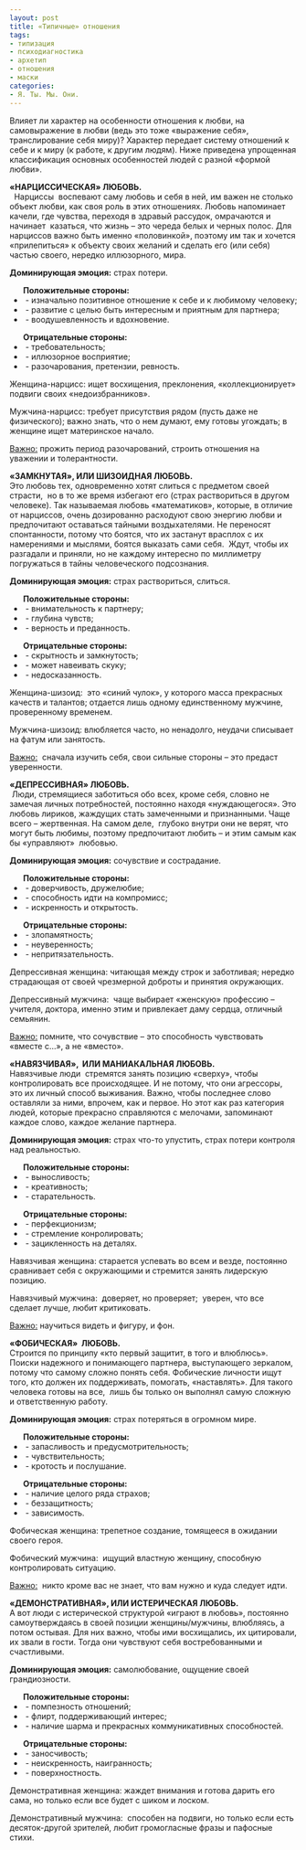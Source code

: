 ```yaml
---
layout: post
title: «Типичные» отношения
tags:
- типизация
- психодиагностика
- архетип
- отношения
- маски
categories:
- Я. Ты. Мы. Они.
---
```

<article>
<p class="page-intro">Влияет ли характер на особенности отношения к любви, на самовыражение в любви (ведь это тоже «выражение себя», транслирование себя миру)?
Характер передает систему отношений к себе и к миру (к работе, к другим людям). Ниже приведена упрощенная классификация основных особенностей людей с разной «формой любви».</p>

<p><b>«НАРЦИССИЧЕСКАЯ» ЛЮБОВЬ.</b><br>
&nbsp; Нарциссы&nbsp; воспевают саму любовь и себя в ней, им важен не столько объект любви, как своя роль в этих отношениях. Любовь напоминает качели, где чувства, переходя в здравый рассудок, омрачаются и начинает &nbsp;казаться, что жизнь – это череда белых и черных полос. Для нарциссов важно быть именно «половинкой», поэтому им так и хочется «прилепиться» к объекту своих желаний и сделать его (или себя) частью своего, нередко иллюзорного, мира.</p><p><b>Доминирующая эмоция:</b> страх потери.</p>
<ul><b>Положительные стороны:</b><li>&nbsp;- изначально позитивное отношение к себе и к любимому человеку;</li><li>&nbsp;- развитие с целью быть интересным и приятным для партнера;</li><li>&nbsp;- воодушевленность и вдохновение.</li></ul>
<ul><b>Отрицательные стороны:</b><li>&nbsp;- требовательность;</li><li>&nbsp;- иллюзорное восприятие;</li><li>&nbsp;- разочарования, претензии, ревность.</li></ul>
<p>Женщина-нарцисс: ищет восхищения, преклонения, «коллекционирует» подвиги своих «недоизбранников».</p>
<p>Мужчина-нарцисс: требует присутствия рядом (пусть даже не физического); важно знать, что о нем думают, ему готовы угождать; в женщине ищет материнское начало.</p>
<p><u>Важно:</u> прожить период разочарований, строить отношения на уважении и толерантности.</p>
	
<p><b>«ЗАМКНУТАЯ», ИЛИ ШИЗОИДНАЯ ЛЮБОВЬ.</b><br>
Это любовь тех, одновременно хотят слиться с предметом своей страсти, &nbsp;но в то же время избегают его (страх раствориться в другом человеке). Так называемая любовь «математиков», которые, в отличие от нарциссов, очень дозированно расходуют свою энергию любви и предпочитают оставаться тайными воздыхателями. Не переносят спонтанности, потому что боятся, что их застанут врасплох с их намерениями и мыслями, боятся выказать сами себя. &nbsp;Ждут, чтобы их разгадали и приняли, но не каждому интересно по миллиметру погружаться в тайны человеческого подсознания.</p><p><b>Доминирующая эмоция:</b> страх раствориться, слиться.</p>
<ul><b>Положительные стороны:</b><li>&nbsp;- внимательность к партнеру;</li><li>&nbsp;- глубина чувств;</li><li>&nbsp;- верность и преданность.</li></ul><ul><b>Отрицательные стороны:</b><li>&nbsp;- скрытность и замкнутость;</li><li>&nbsp;- может навеивать скуку;</li><li>&nbsp;- недосказанность.</li></ul>
<p>Женщина-шизоид:&nbsp; это «синий чулок», у которого масса прекрасных качеств и талантов; отдается лишь одному единственному мужчине, проверенному временем.</p>
<p>Мужчина-шизоид: влюбляется часто, но ненадолго, неудачи списывает на фатум или занятость.</p>
<p><u>Важно:</u> &nbsp;сначала изучить себя, свои сильные стороны – это предаст уверенности.</p>

<p><b>«ДЕПРЕССИВНАЯ» ЛЮБОВЬ.</b><br>
&nbsp;Люди, стремящиеся заботиться обо всех, кроме себя, словно не замечая личных потребностей, постоянно находя «нуждающегося». Это любовь лириков, жаждущих стать замеченными и признанными. Чаще всего – жертвенная. На самом деле, &nbsp;глубоко внутри они не верят, что могут быть любимы, поэтому предпочитают любить – и этим самым как бы «управляют»&nbsp; любовью.</p>
<p><b>Доминирующая эмоция:</b> сочувствие и сострадание.</p>
<ul><b>Положительные стороны:</b><li>&nbsp;- доверчивость, дружелюбие;</li><li>&nbsp;- способность идти на компромисс;</li><li>&nbsp;- искренность и открытость.</li></ul><ul><b>Отрицательные стороны:</b><li>&nbsp;- злопамятность;</li><li>&nbsp;- неуверенность;</li><li>&nbsp;- непритязательность.</li></ul>
<p>Депрессивная женщина: читающая между строк и заботливая; нередко страдающая от своей чрезмерной доброты и принятия окружающих.</p>
<p>Депрессивный мужчина:&nbsp; чаще выбирает «женскую» профессию – учителя, доктора, именно этим и привлекает даму сердца, отличный семьянин.</p>
<p><u>Важно:</u> помните, что сочувствие – это способность чувствовать «вместе с…», а не «вместо».</p>

<p><b>«НАВЯЗЧИВАЯ», &nbsp;ИЛИ МАНИАКАЛЬНАЯ ЛЮБОВЬ.</b><br>
Навязчивые люди &nbsp;стремятся занять позицию «сверху», чтобы контролировать все происходящее. И не потому, что они агрессоры, это их личный способ выживания. Важно, чтобы последнее слово оставляли за ними, впрочем, как и первое. Но этот как раз категория людей, которые прекрасно справляются с мелочами, запоминают каждое слово, каждое желание партнера.</p>
<p><b>Доминирующая эмоция:</b> страх что-то упустить, страх потери контроля над реальностью.</p>
<ul><b>Положительные стороны:</b><li>&nbsp;- выносливость;</li><li>&nbsp;- креативность;</li><li>&nbsp;- старательность.</li></ul><ul><b>Отрицательные стороны:</b><li>&nbsp;- перфекционизм;</li><li>&nbsp;- стремление конролировать;</li><li>&nbsp;- зацикленность на деталях.</li></ul>
<p>Навязчивая женщина: старается успевать во всем и везде, постоянно сравнивает себя с окружающими и стремится занять лидерскую позицию.</p>
<p>Навязчивый мужчина:&nbsp; доверяет, но проверяет;&nbsp; уверен, что все сделает лучше, любит критиковать.</p>
<p><u>Важно:</u> научиться видеть и фигуру, и фон.</p>

<p><b>«ФОБИЧЕСКАЯ»&nbsp; ЛЮБОВЬ.</b><br>
Строится по принципу «кто первый защитит, в того и влюблюсь». Поиски надежного и понимающего партнера, выступающего зеркалом, потому что самому сложно понять себя. Фобические<i> </i>личности<i> </i>ищут того, кто должен их поддерживать, помогать, «наставлять». Для такого человека готовы на все,&nbsp; лишь бы только он выполнял самую сложную и ответственную работу.</p>
<p><b>Доминирующая эмоция:</b> страх потеряться в огромном мире.</p>
<ul><b>Положительные стороны:</b><li>&nbsp;- запасливость и предусмотрительность;</li><li>&nbsp;- чувствительность;</li><li>&nbsp;- кротость и послушание.</li></ul>
<ul><b>Отрицательные стороны:</b><li>&nbsp;- наличие целого ряда страхов;</li><li>&nbsp;- беззащитность;</li><li>&nbsp;- зависимость.</li></ul>
<p>Фобическая женщина: трепетное создание, томящееся в ожидании своего героя.</p>
<p>Фобический мужчина:&nbsp; ищущий властную женщину, способную контролировать ситуацию.</p><p><u>Важно:</u>&nbsp; никто кроме вас не знает, что вам нужно и куда следует идти.</p>

<p><b>«ДЕМОНСТРАТИВНАЯ», ИЛИ ИСТЕРИЧЕСКАЯ ЛЮБОВЬ.</b><br>
А вот люди с истерической структурой «играют в любовь», постоянно самоутверждаясь в своей позиции женщины/мужчины, влюбляясь, а потом остывая. Для них важно, чтобы ими восхищались, их цитировали, их звали в гости. Тогда они чувствуют себя востребованными и счастливыми.</p>
<p><b>Доминирующая эмоция:</b> самолюбование, ощущение своей грандиозности.</p>
<ul><b>Положительные стороны:</b><li>&nbsp;- помпезность отношений;</li><li>&nbsp;- флирт, поддерживающий интерес;</li><li>&nbsp;- наличие шарма и прекрасных коммуникативных способностей.</li></ul>
<ul><b>Отрицательные стороны:</b><li>&nbsp;- заносчивость;</li><li>&nbsp;- неискренность, наигранность;</li><li>&nbsp;- поверхностность.</li></ul>
<p>Демонстративная женщина: жаждет внимания и готова дарить его сама, но только если все будет с шиком и лоском.</p>
<p>Демонстративный мужчина:&nbsp; способен на подвиги, но только если есть десяток-другой зрителей, любит громогласные фразы и пафосные стихи.</p>
</article>